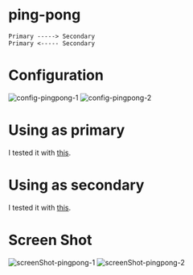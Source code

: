 # ping-pong
```
Primary -----> Secondary
Primary <----- Secondary
```

# Configuration   

![config-pingpong-1](https://user-images.githubusercontent.com/6020549/167327687-2eb16aa3-dbf7-4fd7-8dbe-8784c3a23552.jpg)
![config-pingpong-2](https://user-images.githubusercontent.com/6020549/167327690-67151623-071c-443a-8276-cc79dec57667.jpg)

# Using as primary   
I tested it with [this](https://github.com/nopnop2002/esp-idf-cc2500/tree/main/ArduinoCode/CC2500_ping).   

# Using as secondary   
I tested it with [this](https://github.com/nopnop2002/esp-idf-cc2500/tree/main/ArduinoCode/CC2500_pong).   


# Screen Shot

![screenShot-pingpong-1](https://user-images.githubusercontent.com/6020549/167327820-efe090da-fe15-4f42-9301-df00e98b86ae.jpg)
![screenShot-pingpong-2](https://user-images.githubusercontent.com/6020549/167327822-bdfb814b-378a-4c51-8ce8-cca5d18c6974.jpg)
